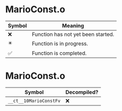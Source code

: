 # MarioConst.o
| Symbol | Meaning 
| ------------- | ------------- 
| :x: | Function has not yet been started. 
| :eight_pointed_black_star: | Function is in progress. 
| :white_check_mark: | Function is completed. 


# MarioConst.o
| Symbol | Decompiled? |
| ------------- | ------------- |
| `__ct__10MarioConstFv` | :x: |
